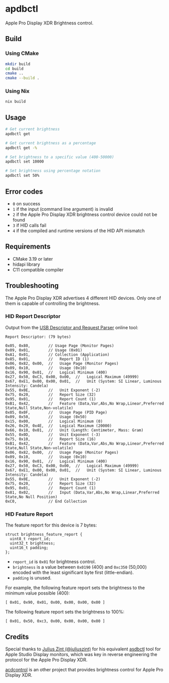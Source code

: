 # apdbctl

Apple Pro Display XDR Brightness control.

## Build

### Using CMake

```bash
mkdir build
cd build
cmake ..
cmake --build .
```

### Using Nix

```bash
nix build
```

## Usage

```bash
# Get current brightness
apdbctl get

# Get current brightness as a percentage
apdbctl get -%

# Set brightness to a specific value (400-50000)
apdbctl set 10000

# Set brightness using percentage notation
apdbctl set 50%
```

## Error codes

- `0` on success
- `1` if the input (command line argument) is invalid
- `2` if the Apple Pro Display XDR brightness control device could not be found
- `3` if HID calls fail
- `4` if the compiled and runtime versions of the HID API mismatch

## Requirements

- CMake 3.19 or later
- hidapi library
- C11 compatible compiler

## Troubleshooting

The Apple Pro Display XDR advertises 4 different HID devices. Only one of them is capable of controlling the brightness.

### HID Report Descriptor

Output from the [USB Descriptor and Request Parser](https://eleccelerator.com/usbdescreqparser/) online tool:

```
Report Descriptor: (79 bytes)

0x05, 0x80,        // Usage Page (Monitor Pages)
0x09, 0x01,        // Usage (0x01)
0xA1, 0x01,        // Collection (Application)
0x85, 0x01,        //   Report ID (1)
0x06, 0x82, 0x00,  //   Usage Page (Monitor Pages)
0x09, 0x10,        //   Usage (0x10)
0x16, 0x90, 0x01,  //   Logical Minimum (400)
0x27, 0x50, 0xC3, 0x00, 0x00,  //   Logical Maximum (49999)
0x67, 0xE1, 0x00, 0x00, 0x01,  //   Unit (System: SI Linear, Luminous Intensity: Candela)
0x55, 0x0E,        //   Unit Exponent (-2)
0x75, 0x20,        //   Report Size (32)
0x95, 0x01,        //   Report Count (1)
0xB1, 0x42,        //   Feature (Data,Var,Abs,No Wrap,Linear,Preferred State,Null State,Non-volatile)
0x05, 0x0F,        //   Usage Page (PID Page)
0x09, 0x50,        //   Usage (0x50)
0x15, 0x00,        //   Logical Minimum (0)
0x26, 0x20, 0x4E,  //   Logical Maximum (20000)
0x66, 0x10, 0x01,  //   Unit (Length: Centimeter, Mass: Gram)
0x55, 0x0D,        //   Unit Exponent (-3)
0x75, 0x10,        //   Report Size (16)
0xB1, 0x42,        //   Feature (Data,Var,Abs,No Wrap,Linear,Preferred State,Null State,Non-volatile)
0x06, 0x82, 0x00,  //   Usage Page (Monitor Pages)
0x09, 0x10,        //   Usage (0x10)
0x16, 0x90, 0x01,  //   Logical Minimum (400)
0x27, 0x50, 0xC3, 0x00, 0x00,  //   Logical Maximum (49999)
0x67, 0xE1, 0x00, 0x00, 0x01,  //   Unit (System: SI Linear, Luminous Intensity: Candela)
0x55, 0x0E,        //   Unit Exponent (-2)
0x75, 0x20,        //   Report Size (32)
0x95, 0x01,        //   Report Count (1)
0x81, 0x02,        //   Input (Data,Var,Abs,No Wrap,Linear,Preferred State,No Null Position)
0xC0,              // End Collection
```

### HID Feature Report

The feature report for this device is 7 bytes:

```
struct brightness_feature_report {
  uint8_t report_id;
  uint32_t brightness;
  uint16_t padding;
};
```

- `report_id` is `0x01` for brightness control.
- `brightness` is a value between `0x0190` (400) and `0xc350` (50,000) encoded with the least significant byte first (little-endian).
- `padding` is unused.

For example, the following feature report sets the brightness to the minimum value possible (400):

```
[ 0x01, 0x90, 0x01, 0x00, 0x00, 0x00, 0x00 ]
```

The following feature report sets the brightness to 100%:

```
[ 0x01, 0x50, 0xc3, 0x00, 0x00, 0x00, 0x00 ]
```

## Credits

Special thanks to [Julius Zint (@juliuszint)](https://github.com/juliuszint) for his equivalent [asdbctl](https://github.com/juliuszint/asdbctl) tool for Apple Studio Display monitors, which was key in reverse engineering the protocol for the Apple Pro Display XDR.

[acdcontrol](https://github.com/yhaenggi/acdcontrol) is an other project that provides brightness control for Apple Pro Display XDR.
